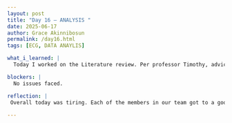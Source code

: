 ```yaml
---
layout: post
title: "Day 16 – ANALYSIS "
date: 2025-06-17
author: Grace Akinnibosun
permalink: /day16.html
tags: [ECG, DATA ANAYLIS]

what_i_learned: |
  Today I worked on the Literature review. Per professor Timothy, advice I fixed what needed to be fixed. I also read 20 diffrent articles and compared it to our research to see how our project could differ for the work that has already been completed by others. Next, I created a 20 column chart and list the methods they each used for their research, and how my team could improve it.Tommorow I will review the graphs and debrief the new highschool teacher that will join us.

blockers: |
  No issues faced.

reflection: |
 Overall today was tiring. Each of the members in our team got to a good point in our project, but theirs still alot of work to be done. Tommorrow I will shift my focus to the techincal aspects of the research we are completing, and start working on comparing graphs and other data involving ECG CVD that researchers have already completed.Hopefully tommorrow wont be to stressful but I am excited to meet our new group member. 
 
---
```

